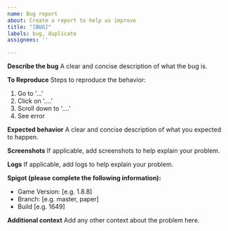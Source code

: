 ```yaml
---
name: Bug report
about: Create a report to help us improve
title: "[BUG]"
labels: bug, duplicate
assignees: ''

---
```


**Describe the bug**
A clear and concise description of what the bug is.

**To Reproduce**
Steps to reproduce the behavior:
1. Go to '...'
2. Click on '....'
3. Scroll down to '....'
4. See error

**Expected behavior**
A clear and concise description of what you expected to happen.

**Screenshots**
If applicable, add screenshots to help explain your problem.

**Logs**
If applicable, add logs to help explain your problem.

**Spigot (please complete the following information):**
 - Game Version: [e.g. 1.8.8]
 - Branch: [e.g. master, paper]
 - Build [e.g. 1649]

**Additional context**
Add any other context about the problem here.
